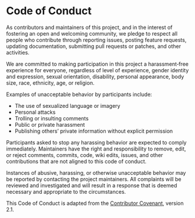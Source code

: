 # Code of Conduct

As contributors and maintainers of this project, and in the interest of fostering an open and welcoming community, we pledge to respect all people who contribute through reporting issues, posting feature requests, updating documentation, submitting pull requests or patches, and other activities.

We are committed to making participation in this project a harassment‑free experience for everyone, regardless of level of experience, gender identity and expression, sexual orientation, disability, personal appearance, body size, race, ethnicity, age, or religion.

Examples of unacceptable behavior by participants include:

- The use of sexualized language or imagery
- Personal attacks
- Trolling or insulting comments
- Public or private harassment
- Publishing others’ private information without explicit permission

Participants asked to stop any harassing behavior are expected to comply immediately. Maintainers have the right and responsibility to remove, edit, or reject comments, commits, code, wiki edits, issues, and other contributions that are not aligned to this code of conduct.

Instances of abusive, harassing, or otherwise unacceptable behavior may be reported by contacting the project maintainers. All complaints will be reviewed and investigated and will result in a response that is deemed necessary and appropriate to the circumstances.

This Code of Conduct is adapted from the [Contributor Covenant](https://www.contributor-covenant.org), version 2.1.
